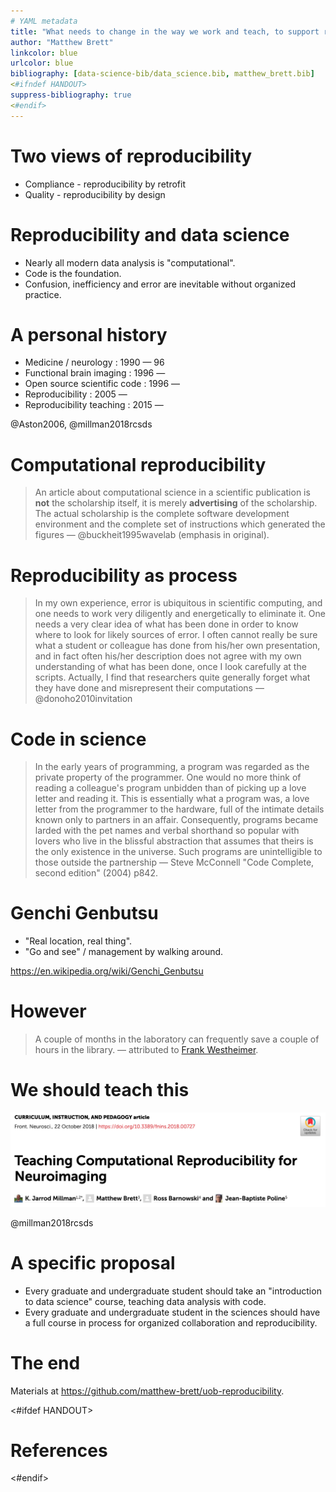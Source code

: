 ```yaml
---
# YAML metadata
title: "What needs to change in the way we work and teach, to support reproducibility"
author: "Matthew Brett"
linkcolor: blue
urlcolor: blue
bibliography: [data-science-bib/data_science.bib, matthew_brett.bib]
<#ifndef HANDOUT>
suppress-bibliography: true
<#endif>
---
```


# Two views of reproducibility

* Compliance - reproducibility by retrofit
* Quality - reproducibility by design

# Reproducibility and data science

* Nearly all modern data analysis is "computational".
* Code is the foundation.
* Confusion, inefficiency and error are inevitable without organized practice.

# A personal history

* Medicine / neurology : 1990 — 96
* Functional brain imaging : 1996 —
* Open source scientific code : 1996 —
* Reproducibility : 2005 — 
* Reproducibility teaching : 2015 —

@Aston2006, @millman2018rcsds

# Computational reproducibility

> An article about computational science in a scientific publication is **not**
> the scholarship itself, it is merely **advertising** of the scholarship. The
> actual scholarship is the complete software development environment and the
> complete set of instructions which generated the figures —
> @buckheit1995wavelab (emphasis in original).

# Reproducibility as process

> In my own experience, error is ubiquitous in scientific computing, and one
> needs to work very diligently and energetically to eliminate it. One needs a
> very clear idea of what has been done in order to know where to look for
> likely sources of error. I often cannot really be sure what a student or
> colleague has done from his/her own presentation, and in fact often his/her
> description does not agree with my own understanding of what has been done,
> once I look carefully at the scripts. Actually, I find that researchers quite
> generally forget what they have done and misrepresent their computations — @donoho2010invitation

# Code in science

> In the early years of programming, a program was regarded as the private
> property of the programmer. One would no more think of reading a colleague's
> program unbidden than of picking up a love letter and reading it. This is
> essentially what a program was, a love letter from the programmer to the
> hardware, full of the intimate details known only to partners in an affair.
> Consequently, programs became larded with the pet names and verbal shorthand
> so popular with lovers who live in the blissful abstraction that assumes
> that theirs is the only existence in the universe. Such programs are
> unintelligible to those outside the partnership — Steve McConnell "Code
> Complete, second edition" (2004) p842.

# Genchi Genbutsu

* "Real location, real thing".
* "Go and see" / management by walking around.

<https://en.wikipedia.org/wiki/Genchi_Genbutsu>

# However

> A couple of months in the laboratory can frequently save a couple of hours
in the library. — attributed to [Frank
Westheimer](https://en.wikiquote.org/wiki/Frank_Westheimer).

# We should teach this

![](images/frontiers_rcsds.png)

@millman2018rcsds

# A specific proposal

* Every graduate and undergraduate student should take an "introduction to data
  science" course, teaching data analysis with code.
* Every graduate and undergraduate student in the sciences should have a
  full course in process for organized collaboration and reproducibility.

# The end

Materials at <https://github.com/matthew-brett/uob-reproducibility>.

<#ifdef HANDOUT>
# References
<#endif>

